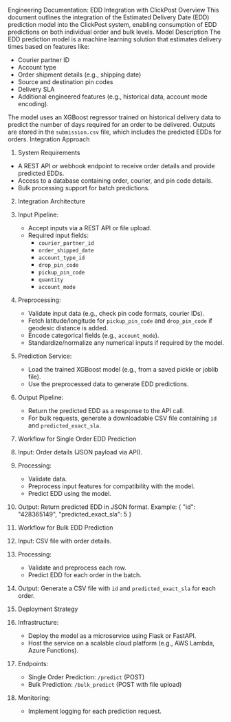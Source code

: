 Engineering Documentation: EDD Integration with ClickPost
Overview
This document outlines the integration of the Estimated Delivery Date (EDD) prediction model into the ClickPost system, enabling consumption of EDD predictions on both individual order and bulk levels.
Model Description
The EDD prediction model is a machine learning solution that estimates delivery times based on features like:
- Courier partner ID
- Account type
- Order shipment details (e.g., shipping date)
- Source and destination pin codes
- Delivery SLA
- Additional engineered features (e.g., historical data, account mode encoding).

The model uses an XGBoost regressor trained on historical delivery data to predict the number of days required for an order to be delivered. Outputs are stored in the `submission.csv` file, which includes the predicted EDDs for orders.
Integration Approach
1. System Requirements
- A REST API or webhook endpoint to receive order details and provide predicted EDDs.
- Access to a database containing order, courier, and pin code details.
- Bulk processing support for batch predictions.
2. Integration Architecture
1. Input Pipeline:
   - Accept inputs via a REST API or file upload.
   - Required input fields:
     - `courier_partner_id`
     - `order_shipped_date`
     - `account_type_id`
     - `drop_pin_code`
     - `pickup_pin_code`
     - `quantity`
     - `account_mode`

2. Preprocessing:
   - Validate input data (e.g., check pin code formats, courier IDs).
   - Fetch latitude/longitude for `pickup_pin_code` and `drop_pin_code` if geodesic distance is added.
   - Encode categorical fields (e.g., `account_mode`).
   - Standardize/normalize any numerical inputs if required by the model.

3. Prediction Service:
   - Load the trained XGBoost model (e.g., from a saved pickle or joblib file).
   - Use the preprocessed data to generate EDD predictions.

4. Output Pipeline:
   - Return the predicted EDD as a response to the API call.
   - For bulk requests, generate a downloadable CSV file containing `id` and `predicted_exact_sla`.
3. Workflow for Single Order EDD Prediction
1. Input: Order details (JSON payload via API).
2. Processing:
   - Validate data.
   - Preprocess input features for compatibility with the model.
   - Predict EDD using the model.
3. Output: Return predicted EDD in JSON format.
   Example:
   {
     "id": "428365149",
     "predicted_exact_sla": 5
   }
4. Workflow for Bulk EDD Prediction
1. Input: CSV file with order details.
2. Processing:
   - Validate and preprocess each row.
   - Predict EDD for each order in the batch.
3. Output: Generate a CSV file with `id` and `predicted_exact_sla` for each order.
5. Deployment Strategy
1. Infrastructure:
   - Deploy the model as a microservice using Flask or FastAPI.
   - Host the service on a scalable cloud platform (e.g., AWS Lambda, Azure Functions).
2. Endpoints:
   - Single Order Prediction: `/predict` (POST)
   - Bulk Prediction: `/bulk_predict` (POST with file upload)
3. Monitoring:
   - Implement logging for each prediction request.
